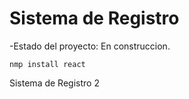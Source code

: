 <h1> Sistema de Registro</h1>

-Estado del proyecto: En construccion.

``nmp install react ``

Sistema de Registro 2
